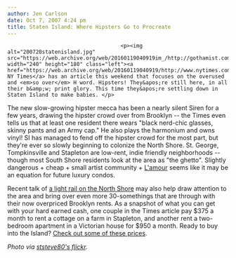```yaml
---
author: Jen Carlson
date: Oct 7, 2007 4:24 pm
title: Staten Island: Where Hipsters Go to Procreate
---
```


	
										<p><img alt="200720statenisland.jpg" src="https://web.archive.org/web/20160119040919im_/http://gothamist.com/attachments/arts_jen/200720statenisland.jpg" width="240" height="180" class="left"><a href="https://web.archive.org/web/20160119040919/http://www.nytimes.com/2007/10/07/nyregion/thecity/07hips.html">The NY Times</a> has an article this weekend that focuses on the overused and <em>so over</em> H word. Hipsters! They&apos;re still here, in all their b&amp;w; print glory. This time they&apos;re settling down in Staten Island to make babies. </p>

<p>The new slow-growing hipster mecca has been a nearly silent Siren for a few years, drawing the hipster crowd over from Brooklyn -- the Times even tells us that at least one resident there wears &quot;black nerd-chic glasses, skinny pants and an Army cap.&quot; He also plays the harmonium and owns vinyl! SI has managed to fend off the hipster crowd for the most part, but they&apos;re ever so slowly beginning to colonize the North Shore. St. George, Tompkinsville and Stapleton are low-rent, indie friendly neighborhoods -- though most South Shore residents look at the area as &quot;the ghetto&quot;. Slightly dangerous + cheap + small artist community + <a href="https://web.archive.org/web/20160119040919/http://gothamist.com/2007/08/09/lamours_rocks_s.php">L&apos;amour</a> seems like it may be an equation for future luxury condos.</p>

<p>Recent talk of <a href="https://web.archive.org/web/20160119040919/http://www.plannyc.org/project-77-Staten-Island-North-Shore-Light-Rail">a light rail on the North Shore</a> may also help draw attention to the area and bring over even more 30-somethings that are through with their now overpriced Brooklyn rents. As a snapshot of what you can get with your hard earned cash, one couple in the Times article pay $375 a month to rent a cottage on a farm in Stapleton, and another rent a two-bedroom apartment in a Victorian house for $950 a month. Ready to buy into the Island? <a href="https://web.archive.org/web/20160119040919/http://newyork.craigslist.org/stn/rfs/">Check out some of these prices</a>.</p>

<p><em>Photo via <a href="https://web.archive.org/web/20160119040919/http://www.flickr.com/photos/ststeve80/201472381">ststeve80&apos;s flickr</a>.</em></p>					
										
									
				